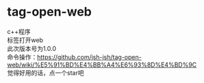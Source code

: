# tag-open-web
c++程序  
标签打开web  
此次版本号为1.0.0  
命令操作：https://github.com/jsh-jsh/tag-open-web/wiki/%E5%91%BD%E4%BB%A4%E6%93%8D%E4%BD%9C  
觉得好用的话，点一个star吧

